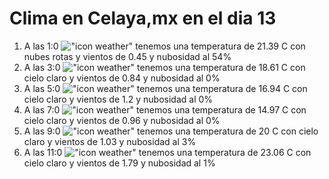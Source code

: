 # Clima en Celaya,mx en el dia 13

1. A las 1:0 !["icon weather"](http://openweathermap.org/img/w/04n.png) tenemos una temperatura de 21.39 C con nubes rotas y  vientos de 0.45 y nubosidad al 54%
1. A las 3:0 !["icon weather"](http://openweathermap.org/img/w/01n.png) tenemos una temperatura de 18.61 C con cielo claro y  vientos de 0.84 y nubosidad al 0%
1. A las 5:0 !["icon weather"](http://openweathermap.org/img/w/01n.png) tenemos una temperatura de 16.94 C con cielo claro y  vientos de 1.2 y nubosidad al 0%
1. A las 7:0 !["icon weather"](http://openweathermap.org/img/w/01n.png) tenemos una temperatura de 14.97 C con cielo claro y  vientos de 0.96 y nubosidad al 0%
1. A las 9:0 !["icon weather"](http://openweathermap.org/img/w/01d.png) tenemos una temperatura de 20 C con cielo claro y  vientos de 1.03 y nubosidad al 3%
1. A las 11:0 !["icon weather"](http://openweathermap.org/img/w/01d.png) tenemos una temperatura de 23.06 C con cielo claro y  vientos de 1.79 y nubosidad al 1%
